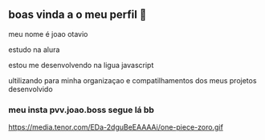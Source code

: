 ## boas vinda a o meu perfil 🖤
meu nome é joao otavio

estudo na alura

estou me desenvolvendo na ligua javascript

ultilizando para minha organizaçao e compatilhamentos dos meus projetos desenvolvido

### meu insta pvv.joao.boss segue lá bb

![]()https://media.tenor.com/EDa-2dguBeEAAAAi/one-piece-zoro.gif



